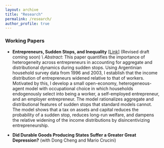 ```yaml
---
layout: archive
title: "Research"
permalink: /research/
author_profile: true
---
```


### **Working Papers**

- **Entrepreneurs, Sudden Stops, and Inequality** [\[Link\]](https://github.com/hanjo-kim/hanjo-kim.github.io/files/Kim_JMP.pdf) (Revised draft coming soon) \\
*Abstract*: This paper quantifies the importance of heterogeneity across entrepreneurs in accounting for aggregate and distributional dynamics during sudden stops. Using Argentinian household survey data from 1996 and 2003, I establish that the income distribution of entrepreneurs widened relative to that of workers. Motivated by this, I develop a small open-economy, heterogeneous-agent model with occupational choice in which households endogenously select into being a worker, a self-employed entrepreneur, and an employer entrepreneur. The model rationalizes aggregate and distributional features of sudden stops that standard models cannot. The model shows that a tax on assets and capital reduces the probability of a sudden stop, reduces long-run welfare, and dampens the relative widening of the income distributions by disincentivizing entrepreneurship.    

- **Did Durable Goods Producing States Suffer a Greater Great Depression?** (with Dong Cheng and Mario Crucini) 

